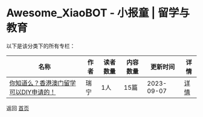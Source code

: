 # Awesome_XiaoBOT - 小报童 | 留学与教育

以下是该分类下的所有专栏：

| 名称 | 作者 | 读者数量 | 内容数量 | 更新时间 | 详情 |
|------|------|----------|----------|----------|------|
| [你知道么？香港澳门留学可以DIY申请的！](https://xiaobot.net/p/Ruinin?refer=9c3f1c95-a052-465a-9902-f6d75080262a) | 瑞宁 | 1人 | 15篇 |  2023-09-07 | [详情](data/Ruinin.md) |


返回 [首页](../README.md)
